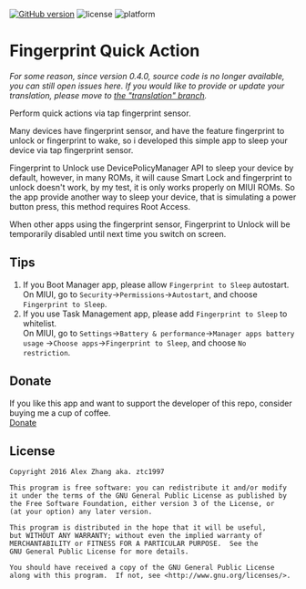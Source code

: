 [![GitHub version](https://badge.fury.io/gh/ztc1997%2FFingerprint2Sleep.svg)](https://github.com/ztc1997/Fingerprint2Sleep/releases) ![license](http://img.shields.io/badge/license-GPLv3-brightgreen.svg) ![platform](http://img.shields.io/badge/platform-Android-blue.svg)
# Fingerprint Quick Action

*For some reason, since version 0.4.0, source code is no longer available, you can still open issues here. If you would like to provide or update your translation, please move to [the "translation" branch](https://github.com/ztc1997/Fingerprint2Sleep/tree/translation).*

Perform quick actions via tap fingerprint sensor.

Many devices have fingerprint sensor, and have the feature fingerprint to unlock or fingerprint to wake, so i developed this simple app to sleep your device via tap fingerprint sensor.

Fingerprint to Unlock use DevicePolicyManager API to sleep your device by default, however, in many ROMs, it will cause Smart Lock and fingerprint to unlock doesn't work, by my test, it is only works properly on MIUI ROMs. So the app provide another way to sleep your device, that is simulating a power button press, this method requires Root Access.

When other apps using the fingerprint sensor, Fingerprint to Unlock will be temporarily disabled until next time you switch on screen.

## Tips

1. If you Boot Manager app, please allow `Fingerprint to Sleep` autostart.<br>
On MIUI, go to `Security`→`Permissions`→`Autostart`, and choose `Fingerprint to Sleep`.
2. If you use Task Management app, please add `Fingerprint to Sleep` to whitelist.<br>
On MIUI, go to `Settings`→`Battery & performance`→`Manager apps battery usage`
→`Choose apps`→`Fingerprint to Sleep`, and choose `No restriction`.

## Donate

If you like this app and want to support the developer of this repo, consider buying me a cup of coffee.<br>
[Donate](./DONATE.md)

## License
```
Copyright 2016 Alex Zhang aka. ztc1997

This program is free software: you can redistribute it and/or modify
it under the terms of the GNU General Public License as published by
the Free Software Foundation, either version 3 of the License, or
(at your option) any later version.

This program is distributed in the hope that it will be useful,
but WITHOUT ANY WARRANTY; without even the implied warranty of
MERCHANTABILITY or FITNESS FOR A PARTICULAR PURPOSE.  See the
GNU General Public License for more details.

You should have received a copy of the GNU General Public License
along with this program.  If not, see <http://www.gnu.org/licenses/>.
```
